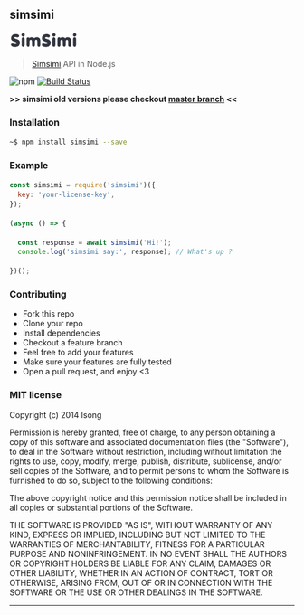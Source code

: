 ## simsimi

![SimSimi logo](./simsimi-logo.jpg)

> [Simsimi](https://workshop.simsimi.com) API in Node.js

![npm](https://badge.fury.io/js/simsimi.png) 
[![Build Status](https://travis-ci.org/song940/simsimi.svg?branch=next)](https://travis-ci.org/song940/simsimi)

**>> simsimi old versions please checkout [master branch](https://github.com/song940/simsimi/tree/master) <<**

### Installation

```bash
~$ npm install simsimi --save
```

### Example

```js
const simsimi = require('simsimi')({
  key: 'your-license-key',
});

(async () => {

  const response = await simsimi('Hi!');
  console.log('simsimi say:', response); // What's up ?

})();
```

### Contributing
- Fork this repo
- Clone your repo
- Install dependencies
- Checkout a feature branch
- Feel free to add your features
- Make sure your features are fully tested
- Open a pull request, and enjoy <3

### MIT license
Copyright (c) 2014 lsong

Permission is hereby granted, free of charge, to any person obtaining a copy
of this software and associated documentation files (the &quot;Software&quot;), to deal
in the Software without restriction, including without limitation the rights
to use, copy, modify, merge, publish, distribute, sublicense, and/or sell
copies of the Software, and to permit persons to whom the Software is
furnished to do so, subject to the following conditions:

The above copyright notice and this permission notice shall be included in
all copies or substantial portions of the Software.

THE SOFTWARE IS PROVIDED &quot;AS IS&quot;, WITHOUT WARRANTY OF ANY KIND, EXPRESS OR
IMPLIED, INCLUDING BUT NOT LIMITED TO THE WARRANTIES OF MERCHANTABILITY,
FITNESS FOR A PARTICULAR PURPOSE AND NONINFRINGEMENT. IN NO EVENT SHALL THE
AUTHORS OR COPYRIGHT HOLDERS BE LIABLE FOR ANY CLAIM, DAMAGES OR OTHER
LIABILITY, WHETHER IN AN ACTION OF CONTRACT, TORT OR OTHERWISE, ARISING FROM,
OUT OF OR IN CONNECTION WITH THE SOFTWARE OR THE USE OR OTHER DEALINGS IN
THE SOFTWARE.

---
